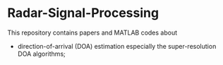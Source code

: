 # Radar-Signal-Processing
This repository contains papers and MATLAB codes about
 - direction-of-arrival (DOA) estimation especially the super-resolution DOA algorithms;
  

